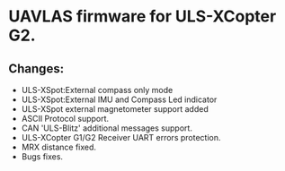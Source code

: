 # UAVLAS firmware for ULS-XCopter G2.
## Changes: 
* ULS-XSpot:External compass only mode
* ULS-XSpot:External IMU and Compass Led indicator
* ULS-XSpot external magnetometer support added
* ASCII Protocol support.
* CAN 'ULS-Blitz' additional messages support.
* ULS-XCopter G1/G2 Receiver UART errors protection.
* MRX distance fixed.
* Bugs fixes.
